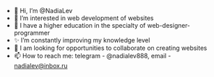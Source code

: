 - 👋 Hi, I’m @NadiaLev
- 👀 I’m interested in web development of websites
- 🌱 I have a higher education in the specialty of web-designer-programmer
- ✨ I’m constantly improving my knowledge level
- 💞️ I am looking for opportunities to collaborate on creating websites
- 📫 How to reach me: telegram - @nadialev888, 
                       email - nadialev@inbox.ru


